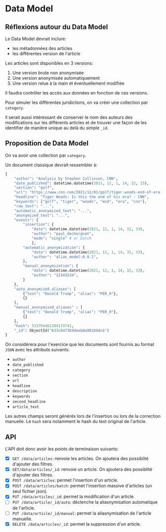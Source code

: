 # Data Model

## Réflexions autour du Data Model

Le Data Model devrait inclure:

- les métadonnées des articles
- les différentes version de l'article

Les articles sont disponibles en 3 versions:

1. Une version brute non anonymisée
2. Une version anonymisée automatiquement
3. Une version relue à la main et éventuellement modifiée

Il faudra contrôler les accès aux données en fonction de ces versions.

Pour simuler les différentes juridictions, on va créer une collection par `category`.

Il serait aussi intéressant de conserver le nom des auteurs des modifications sur les différents articles et de trouver une façon de les identifier de manière unique au delà du simple `_id`.

## Proposition de Data Model

On va avoir une collection par `category`.

Un document classique devrait ressembler à:

```python
{
    "author": "Analysis by Stephen Collinson, CNN",
    "date_published": datetime.datetime(2021, 12, 1, 14, 32, 33),
    "section": "golf",
    "url": "https://www.cnn.com/2021/12/01/golf/tiger-woods-end-of-era-meanwhile-spt-intl/index.html",
    "headline": "Tiger Woods: Is this the end of his era? - CNN",
    "keywords": ["golf", "tiger", "woods", "end", "era", "cnn"],
    "raw_text": "...",
    "automatic_anonymized_text": "...",
    "anonymized_text": "...",
    "events": {
        "insertion": {
            "date": datetime.datetime(2021, 12, 1, 14, 32, 33),
            "author": "paul_dechorgnat",
            "mode": "single" # or batch
            },
        "automatic_anonymization": {
            "date": datetime.datetime(2021, 12, 1, 14, 32, 33),
            "author": "alias_model:0.0.1",
        },
        "manual_anonymization": {
            "date": datetime.datetime(2021, 12, 1, 14, 32, 33),
            "author": "12343534",
        }
    },
    "auto_anonymized_aliases": [
        {"text": "Donald Trump", "alias": "PER_0"},
        {}
    ],
    "manual_anonymized_aliases" : [
        {"text": "Donald Trump", "alias": "PER_0"},
        {}
    ],
    "hash": 533794461304174741,
    "_id": ObjectId("633c6473b9daeb8a90169dcb")
}
```

On considérera pour l'exercice que les documents sont fournis au format `JSON` avec les attributs suivants:

- `author`
- `date_published`
- `category`
- `section`
- `url`
- `headline`
- `description`
- `keywords`
- `second_headline`
- `article_text`

Les autres champs seront générés lors de l'insertion ou lors de la correction manuelle. Le `hash` sera notamment le hash du text original de l'article.

## API

L'API doit donc avoir les points de terminaison suivants:

- [x] `GET /data/articles`: renvoie les articles. On ajoutera des possiblité d'ajouter des filtres.
- [x] `GET/data/articles/_id`: renvoie un article. On ajoutera des possiblité d'ajouter des filtres.
- [x] `POST /data/articles`: permet l'insertion d'un article.
- [x] `POST /data/articles/batch`: permet l'insertion massive d'articles (un seul fichier json).
- [x] `PUT /data/articles/_id`: permet la modification d'un article.
- [ ] `PUT /data/article/_id/auto`: déclenche la aliasnymisation automatique de l'article.
- [ ] `PUT /data/article/_id/manual`: permet la aliasnymisation de l'article manuelle.
- [x] `DELETE /data/articles/_id`: permet la suppression d'un article.
